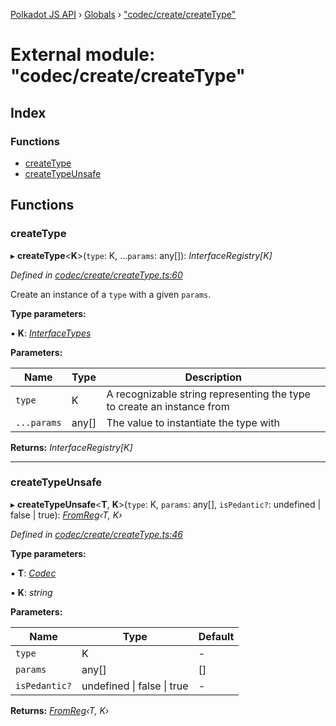[Polkadot JS API](../README.md) › [Globals](../globals.md) › ["codec/create/createType"](_codec_create_createtype_.md)

# External module: "codec/create/createType"

## Index

### Functions

* [createType](_codec_create_createtype_.md#createtype)
* [createTypeUnsafe](_codec_create_createtype_.md#createtypeunsafe)

## Functions

###  createType

▸ **createType**<**K**>(`type`: K, ...`params`: any[]): *InterfaceRegistry[K]*

*Defined in [codec/create/createType.ts:60](https://github.com/polkadot-js/api/blob/b8d4bc5c6a/packages/types/src/codec/create/createType.ts#L60)*

Create an instance of a `type` with a given `params`.

**Type parameters:**

▪ **K**: *[InterfaceTypes](_types_.md#interfacetypes)*

**Parameters:**

Name | Type | Description |
------ | ------ | ------ |
`type` | K | A recognizable string representing the type to create an instance from |
`...params` | any[] | The value to instantiate the type with  |

**Returns:** *InterfaceRegistry[K]*

___

###  createTypeUnsafe

▸ **createTypeUnsafe**<**T**, **K**>(`type`: K, `params`: any[], `isPedantic?`: undefined | false | true): *[FromReg](_codec_create_types_.md#fromreg)‹T, K›*

*Defined in [codec/create/createType.ts:46](https://github.com/polkadot-js/api/blob/b8d4bc5c6a/packages/types/src/codec/create/createType.ts#L46)*

**Type parameters:**

▪ **T**: *[Codec](../interfaces/_types_.codec.md)*

▪ **K**: *string*

**Parameters:**

Name | Type | Default |
------ | ------ | ------ |
`type` | K | - |
`params` | any[] |  [] |
`isPedantic?` | undefined &#124; false &#124; true | - |

**Returns:** *[FromReg](_codec_create_types_.md#fromreg)‹T, K›*
